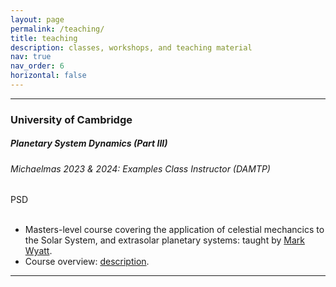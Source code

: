 ```yaml
---
layout: page
permalink: /teaching/
title: teaching
description: classes, workshops, and teaching material
nav: true
nav_order: 6
horizontal: false
---
```


---
<h3 class="mt-4">University of Cambridge</h3>

<!-- Planetary System Dynamics (Part III) -->
<div class="card mt-3">
  <div class="p-3">
    <div class="row">
      <div class="col-sm-10">
        <h5 id="comp311" class="card-title">Planetary System Dynamics (Part III)</h5>
        <h6 class="card-subtitle font-italic">Michaelmas 2023 & 2024: Examples Class Instructor (DAMTP)</h6>
      </div>
      <div class="col-sm-2 text-sm-right">
        <span class="badge">
          PSD
        </span>
      </div>
    </div>
    <br>
    <ul>
      <li class="font-italic font-weight:300">Masters-level course covering the application of celestial mechancics to the Solar System, and extrasolar planetary systems: taught by <a href="https://www.ast.cam.ac.uk/people/Mark.Wyatt">Mark Wyatt</a>.</li>
      <li class="font-italic font-weight:300">Course overview: <a href="/assets/pdf/teaching/PSD_overview.pdf">description</a>.</li>
    </ul>
  </div>
</div>

---